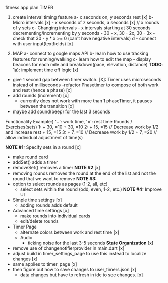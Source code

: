 fitness app plan
TIMER
1) create interval timing feature
	a- x seconds on, y seconds rest [x]
	b- Micro intervals [x]
		- x seconds of z seconds, a seconds [x] // x rounds of y sets
	c- Changing intervals
		- x intervals starting at 30 seconds decrementing/incrementing by y seconds
			- 30 - x, 30 - 2x, 30 - 3x
		- check that  30 - y * x >= 0 (can't have negative intervals)
	d - connect with user input(textfields) [x]
	
2) MAP
	a- connect to google maps API
	b- learn how to use tracking features for running/walking
	c- learn how to edit the map
		- display beacons for each mile and breakdown(pace, elevation, distance)
**TODO**:
1a): implement time off logic [x]
- give 1 second gap between timer switch. [X]: Timer uses microseconds instead of milliseconds 
	-refactor Phasetimer to compose of both work and rest (hence a phase) [x]
- add rounds (increment) [x]
	- currently does not work with more than 1 phaseTimer, it pauses between the transition [x]
- maybe add sound(beep) for the last 3 seconds 

Functionality Example:) '+': work time, '=': rest time
    Rounds / Exercises(sets)
    1: + 30, =10
       + 30, =10
    2: + 15, =15 // Decrease work by 1/2 and increase rest
       + 15, =15
    3: + 7, =10 // Decrease work by 1/2 
       + 7, =20 // allow individual adjustment of time(s)

**NOTE #1:** Specify sets in a round [x]
- make round card
- addSet() adds a timer
- removeSet() removes a timer
**NOTE #2** [x]
- removing rounds removes the round at the end of the list and not the round that we want to remove 
**NOTE #3:**
- option to select rounds as pages (1-2, all, etc)
    - select sets within the round (odd, even, 1-2, etc.)
**NOTE #4:** Improve UI
- Simple time settings [x]
	- adding rounds adds default 
- Advanced time settings [x]
	- make rounds into individual cards
	- edit/delete rounds	
- Timer Page
	- alternate colors between work and rest time [x]
	- Audio
		- ticking noise for the last 3-5 seconds
**State Organization** [x]
- remove use of changenotifierprovider in main.dart [x]
- adjust build in timer_settings_page to use this instead to localize changes [x]
- same applies to timer_page [x]
- then figure out how to save changes to user_timers.json [x]
	- data changes but have to refresh in ide to see changes. [x]
